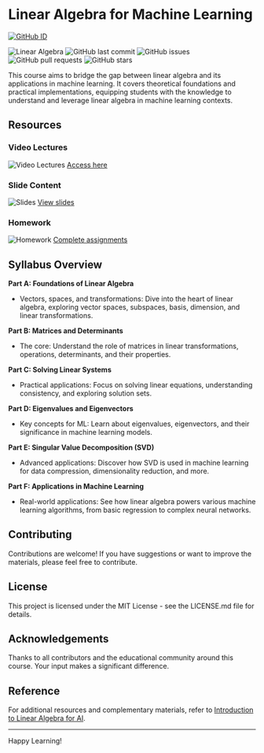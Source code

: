 # Linear Algebra for Machine Learning
[![GitHub ID](https://img.shields.io/badge/GitHub-shining0611armor-blue?style=flat&logo=github)](https://github.com/shining0611armor)

![Linear Algebra](https://img.shields.io/badge/Linear%20Algebra-ML-blue.svg)
![GitHub last commit](https://img.shields.io/github/last-commit/MJAHMADEE/MachineLearning2024W)
![GitHub issues](https://img.shields.io/github/issues/MJAHMADEE/MachineLearning2024W)
![GitHub pull requests](https://img.shields.io/github/issues-pr/MJAHMADEE/MachineLearning2024W)
![GitHub stars](https://img.shields.io/github/stars/MJAHMADEE/MachineLearning2024W?style=social)

This course aims to bridge the gap between linear algebra and its applications in machine learning. It covers theoretical foundations and practical implementations, equipping students with the knowledge to understand and leverage linear algebra in machine learning contexts.

## Resources

### Video Lectures
![Video Lectures](https://img.shields.io/badge/Videos-Accessible-green.svg) [Access here](https://drive.google.com/drive/folders/18HSS44jmx1ejxWK2LOuJvjwbZCqSXyKO?usp=sharing)

### Slide Content
![Slides](https://img.shields.io/badge/Slides-Download-blue.svg) [View slides](https://drive.google.com/drive/folders/1ukYXr8nyigaa8F32br4LnTBeY47zF16q?usp=sharing)

### Homework
![Homework](https://img.shields.io/badge/Homework-Complete-red.svg) [Complete assignments](https://drive.google.com/drive/folders/1BekirJjXgBqGyhHF1tDj4sxfaO6POkZq?usp=sharing)


## Syllabus Overview

**Part A: Foundations of Linear Algebra**
- Vectors, spaces, and transformations: Dive into the heart of linear algebra, exploring vector spaces, subspaces, basis, dimension, and linear transformations.

**Part B: Matrices and Determinants**
- The core: Understand the role of matrices in linear transformations, operations, determinants, and their properties.

**Part C: Solving Linear Systems**
- Practical applications: Focus on solving linear equations, understanding consistency, and exploring solution sets.

**Part D: Eigenvalues and Eigenvectors**
- Key concepts for ML: Learn about eigenvalues, eigenvectors, and their significance in machine learning models.

**Part E: Singular Value Decomposition (SVD)**
- Advanced applications: Discover how SVD is used in machine learning for data compression, dimensionality reduction, and more.

**Part F: Applications in Machine Learning**
- Real-world applications: See how linear algebra powers various machine learning algorithms, from basic regression to complex neural networks.


## Contributing
Contributions are welcome! If you have suggestions or want to improve the materials, please feel free to contribute.

## License
This project is licensed under the MIT License - see the LICENSE.md file for details.

## Acknowledgements
Thanks to all contributors and the educational community around this course. Your input makes a significant difference.

## Reference
For additional resources and complementary materials, refer to [Introduction to Linear Algebra for AI](https://github.com/shining0611armor/Introduction_of_linear_algebra_for_AI).

---

Happy Learning!

